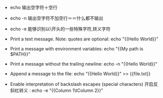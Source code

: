  
- echo 输出空字符＋空行
- echo -n 输出空字符不加空行＝＝什么都不输出
- echo -e 能够识别以\开头的一些特殊字符,转义字符

 - Print a text message. Note: quotes are optional:
   echo "{{Hello World}}"

 - Print a message with environment variables:
   echo "{{My path is $PATH}}"

 - Print a message without the trailing newline:
   echo -n "{{Hello World}}"

 - Append a message to the file:
   echo "{{Hello World}}" >> {{file.txt}}

 - Enable interpretation of backslash escapes (special characters) 开启反斜杠转义 :
   echo -e "{{Column 1\tColumn 2}}"